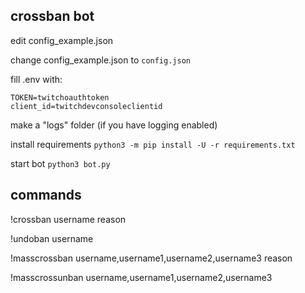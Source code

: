 ## crossban bot

edit config_example.json

change config_example.json to `config.json`

fill .env with:
```env
TOKEN=twitchoauthtoken
client_id=twitchdevconsoleclientid
```

make a "logs" folder (if you have logging enabled)

install requirements `python3 -m pip install -U -r requirements.txt`

start bot `python3 bot.py`

## commands
!crossban username reason

!undoban username

!masscrossban username,username1,username2,username3 reason

!masscrossunban username,username1,username2,username3